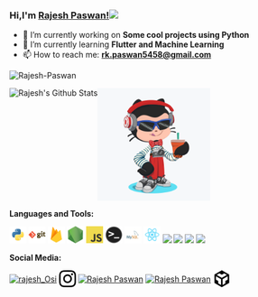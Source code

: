 ### Hi,I'm [ Rajesh Paswan!](https://www.linkedin.com/in/rajeshpaswan)<img src="https://media.giphy.com/media/hvRJCLFzcasrR4ia7z/giphy.gif" width="25px">
- 🔭 I’m currently working on **Some cool projects using Python**
- 🌱 I’m currently learning **Flutter and Machine Learning**
- 📫 How to reach me: **rk.paswan5458@gmail.com** 
<p align="left"> <img src="https://komarev.com/ghpvc/?username=rajesh545862" alt="Rajesh-Paswan" /> </p>
<img align="left" alt="Rajesh's Github Stats" src="https://github-readme-stats.vercel.app/api?username=rajesh545862&show_icons=true&hide_border=true" />

<p>
  <img  align='center' width="200" src="https://github.com/rajesh545862/rajesh545862/blob/master/octocat.png">
</p>

**Languages and Tools:**

<code><img height="30" src="https://raw.githubusercontent.com/github/explore/80688e429a7d4ef2fca1e82350fe8e3517d3494d/topics/python/python.png"></code>
<code><img height="30" src="https://raw.githubusercontent.com/github/explore/80688e429a7d4ef2fca1e82350fe8e3517d3494d/topics/git/git.png"></code>
<code><img height="30" src="https://raw.githubusercontent.com/github/explore/80688e429a7d4ef2fca1e82350fe8e3517d3494d/topics/firebase/firebase.png"></code>
<code><img height="30" src="https://raw.githubusercontent.com/github/explore/80688e429a7d4ef2fca1e82350fe8e3517d3494d/topics/nodejs/nodejs.png"></code>
<code><img height="30" src="https://raw.githubusercontent.com/github/explore/80688e429a7d4ef2fca1e82350fe8e3517d3494d/topics/javascript/javascript.png"></code>
<code><img height="30" src="https://raw.githubusercontent.com/github/explore/80688e429a7d4ef2fca1e82350fe8e3517d3494d/topics/terminal/terminal.png"></code>
<code><img height="30" src="https://raw.githubusercontent.com/github/explore/80688e429a7d4ef2fca1e82350fe8e3517d3494d/topics/mysql/mysql.png"></code>
<code><img height="30" src="https://raw.githubusercontent.com/github/explore/80688e429a7d4ef2fca1e82350fe8e3517d3494d/topics/react/react.png"></code>
<code><img height="30" src="https://img.icons8.com/color/48/000000/c-plus-plus-logo.png"></code>
<code><img height="30" src="https://img.icons8.com/color/48/000000/html-5.png"></code>
<code><img height="30" src="https://img.icons8.com/color/48/000000/css3.png"></code>
<code><img height="30" src="https://img.icons8.com/color/48/000000/bootstrap.png"></code>





**Social Media:**


<a href="https://twitter.com/Rajesh_Osi" target="blank"><img align="center" src="https://img.icons8.com/material-rounded/100/000000/twitter.png" alt="rajesh_Osi" height="36" width="36" /></a>
<a href="https://instagram.com/rajesh.codes_" target="blank"><img align="center" src="https://github.com/rajesh545862/rajesh545862/blob/master/instagram.svg" alt="rajesh.codes_" height="30" width="30" /></a>
<a href="https://www.linkedin.com/in/rajeshpaswan" target="blank"><img align="center" src="https://img.icons8.com/android/24/000000/linkedin.png" alt="Rajesh Paswan" height="30" width="30" /></a>
<a href="https://dev.to/rajesh545862" target="blank"><img align="center" src="https://img.icons8.com/windows/32/000000/dev.png" alt="Rajesh Paswan" height="50" width="35" /></a>
<a href="https://codesandbox.io/u/Rajesh%20Paswan" target="blank"><img align="center" src="https://github.com/rajesh545862/rajesh545862/blob/master/codesandbox.png" alt="Rajesh Paswan" height="30" width="30" /></a>



